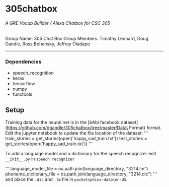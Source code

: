 # 305chatbox
###### A GRE Vocab Builder / Alexa Chatbox for CSC 305

Group Name: 305 Chat Box
Group Members: Timothy Leonard, Doug Gandle, Ross Bohensky, Jeffrey Oladapo


---


### Dependencies

* speech_recognition
* keras
* tensorflow
* numpy
* functools


## Setup

Training data for the neural net is in the [bAbi facebook dataset](https://github.com/dgandle/305chatbox/tree/master/Data\ Format) format.  Edit the jupyter notebook to update the file location of the dataset:
'''
train_stories = get_stories(open('happy_sad_train.txt'))
test_stories = get_stories(open('happy_sad_train.txt'))
'''

To add a language model and a dictionary for the speech recognizer edit `__init__.py` in `speech recognizer`

'''
language_model_file = os.path.join(language_directory, "3214.lm")
phoneme_dictionary_file = os.path.join(language_directory, "3214.dic")
'''
and place the `.dic` and `.lm` file in `pocketsphinx-data\en-US`.



